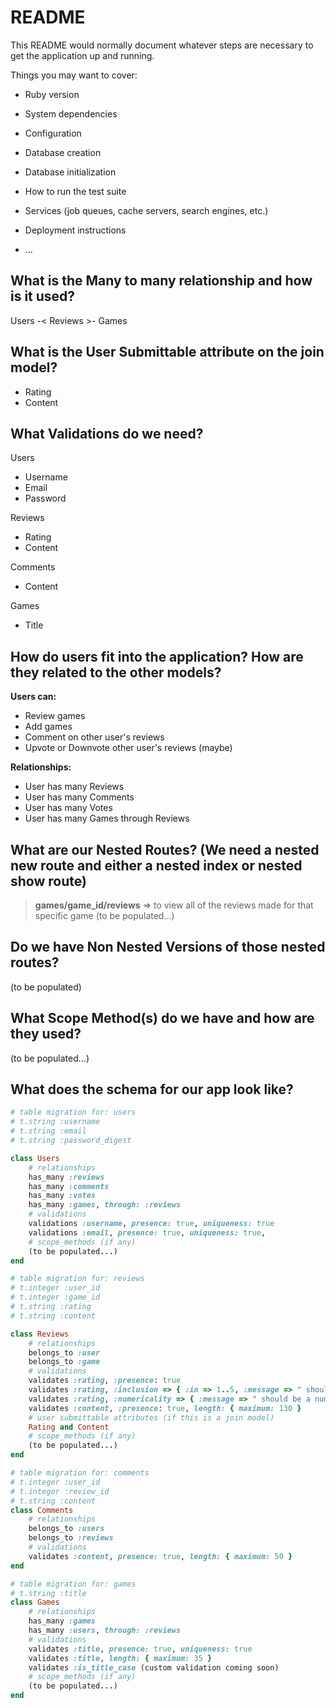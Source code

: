 # README

This README would normally document whatever steps are necessary to get the
application up and running.

Things you may want to cover:

* Ruby version

* System dependencies

* Configuration

* Database creation

* Database initialization

* How to run the test suite

* Services (job queues, cache servers, search engines, etc.)

* Deployment instructions

* ...



## What is the Many to many relationship and how is it used?

 Users -< Reviews >- Games

## What is the User Submittable attribute on the join model?

 - Rating
 - Content

## What Validations do we need?

  Users 
 - Username
 - Email
 - Password
 
 Reviews 
 - Rating
 - Content
 
 Comments
 
 - Content

 Games 
 - Title


## How do users fit into the application? How are they related to the other models?
**Users can:**
 - Review games
 - Add games
 - Comment on other user's reviews
 - Upvote or Downvote other user's reviews (maybe)
 
 **Relationships:**
 - User has many Reviews
 - User has many Comments
 - User has many Votes
 - User has many Games through Reviews

## What are our Nested Routes? (We need a nested new route and either a nested index or nested show route)

> **games/game_id/reviews**  => to view all of the reviews made for that specific game
(to be populated...)

## Do we have Non Nested Versions of those nested routes?
(to be populated)

## What Scope Method(s) do we have and how are they used?
(to be populated...)
## What does the schema for our app look like?

```rb
# table migration for: users 
# t.string :username
# t.string :email
# t.string :password_digest

class Users 
	# relationships
	has_many :reviews
	has_many :comments
	has_many :votes
	has_many :games, through: :reviews
	# validations 
	validations :username, presence: true, uniqueness: true
	validations :email, presence: true, uniqueness: true, 
	# scope_methods (if any)
	(to be populated...)
end
```
```rb
# table migration for: reviews 
# t.integer :user_id
# t.integer :game_id
# t.string :rating
# t.string :content

class Reviews 
	# relationships
	belongs_to :user
	belongs_to :game
	# validations 
	validates :rating, :presence: true
	validates :rating, :inclusion => { :in => 1..5, :message => " should be between 1 to 5" }
	validates :rating, :numericality => { :message => " should be a number" }
	validates :content, :presence: true, length: { maximum: 130 }
	# user submittable attributes (if this is a join model)
	Rating and Content
	# scope_methods (if any)
	(to be populated...)
end
```
```rb
# table migration for: comments 
# t.integer :user_id
# t.integer :review_id
# t.string :content
class Comments 
	# relationships
	belongs_to :users
	belongs_to :reviews
	# validations 
	validates :content, presence: true, length: { maximum: 50 }
end
```
```rb
# table migration for: games 
# t.string :title
class Games 
	# relationships
	has_many :games
	has_many :users, through: :reviews
	# validations 
	validates :title, presence: true, uniqueness: true
	validates :title, length: { maximum: 35 }
	validates :is_title_case (custom validation coming soon)
	# scope_methods (if any)
	(to be populated...)
end
```
<!-- root to: "home#index" -->